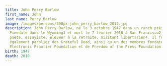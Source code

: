 ```yaml
---
title: John Perry Barlow
first_name: John
last_name: Perry Barlow
image: /images/persons/390px-john_perry_barlow_2012.jpg
description: John Perry Barlow, né le 3 octobre 1947 dans un ranch près de
  Pinedale dans le Wyoming1 et mort le 7 février 2018 à San Francisco2,3, est un
  poète, essayiste, éleveur à la retraite, militant libertarien4. Il fut
  également parolier des Grateful Dead, ainsi qu'un des membres fondateurs de
  Electronic Frontier Foundation et de Freedom of the Press Foundation.
birth: 1947
death: 2018
---
```


